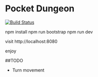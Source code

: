 # Pocket Dungeon
[![Build Status](https://travis-ci.org/macbury/dungeon.svg?branch=master)](https://travis-ci.org/macbury/dungeon)

npm install
npm run bootstrap
npm run dev

visit http://localhost:8080

enjoy

##TODO

* Turn movement
